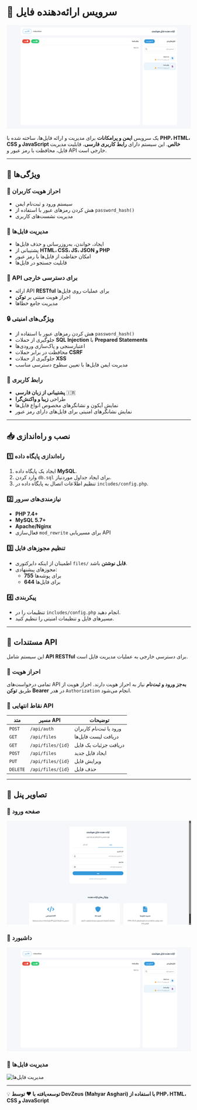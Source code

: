# 🚀 سرویس ارائه‌دهنده فایل

![پیش‌نمایش داشبورد](assets/images/dashboard.png)

یک سرویس **ایمن و پرامکانات** برای مدیریت و ارائه فایل‌ها، ساخته شده با **PHP، HTML، CSS و JavaScript خالص**. این سیستم دارای **رابط کاربری فارسی**، قابلیت مدیریت فایل، محافظت با رمز عبور و API خارجی است.

---

## 📌 ویژگی‌ها

### 🔑 احراز هویت کاربران
- سیستم ورود و ثبت‌نام ایمن
- هش کردن رمزهای عبور با استفاده از `password_hash()`
- مدیریت نشست‌های کاربری

### 📂 مدیریت فایل‌ها
- ایجاد، خواندن، به‌روزرسانی و حذف فایل‌ها
- پشتیبانی از **HTML، CSS، JS، JSON و PHP**
- امکان حفاظت از فایل‌ها با رمز عبور
- قابلیت جستجو در فایل‌ها

### 🔗 API برای دسترسی خارجی
- ارائه API **RESTful** برای عملیات روی فایل‌ها
- احراز هویت مبتنی بر **توکن**
- مدیریت جامع خطاها

### 🔒 ویژگی‌های امنیتی
- هش کردن رمزهای عبور با استفاده از `password_hash()`
- جلوگیری از حملات **SQL Injection** با **Prepared Statements**
- اعتبارسنجی و پاک‌سازی ورودی‌ها
- محافظت در برابر حملات **CSRF**
- جلوگیری از حملات **XSS**
- مدیریت ایمن فایل‌ها با تعیین سطوح دسترسی مناسب

### 🎨 رابط کاربری
- **پشتیبانی از زبان فارسی** 🇮🇷
- طراحی **زیبا و واکنش‌گرا**
- نمایش آیکون و نشانگرهای مخصوص انواع فایل‌ها
- نمایش نشانگرهای امنیتی برای فایل‌های دارای رمز عبور

---

## 📥 نصب و راه‌اندازی

### 1️⃣ راه‌اندازی پایگاه داده
1. ایجاد یک پایگاه داده **MySQL**.
2. وارد کردن `db.sql` برای ایجاد جداول موردنیاز.
3. تنظیم اطلاعات اتصال به پایگاه داده در `includes/config.php`.

### 2️⃣ نیازمندی‌های سرور
- **PHP 7.4+**
- **MySQL 5.7+**
- **Apache/Nginx**
- فعال‌سازی `mod_rewrite` برای مسیریابی API

### 3️⃣ تنظیم مجوزهای فایل
- اطمینان از اینکه دایرکتوری `files/` **قابل نوشتن** باشد.
- مجوزهای پیشنهادی:
  - **755** برای پوشه‌ها
  - **644** برای فایل‌ها

### 4️⃣ پیکربندی
- تنظیمات را در `includes/config.php` انجام دهید.
- مسیرهای فایل و تنظیمات امنیتی را تنظیم کنید.

---

## 📡 مستندات API
این سیستم شامل **API RESTful** برای دسترسی خارجی به عملیات مدیریت فایل است.

### 🔐 احراز هویت
تمامی درخواست‌های API **به‌جز ورود و ثبت‌نام** نیاز به احراز هویت دارند. احراز هویت از طریق **توکن Bearer** در هدر `Authorization` انجام می‌شود.

### 📌 نقاط انتهایی API
| متد       | مسیر API                | توضیحات                          |
|-----------|-------------------------|----------------------------------|
| `POST`    | `/api/auth`             | ورود یا ثبت‌نام کاربران         |
| `GET`     | `/api/files`            | دریافت لیست فایل‌ها             |
| `GET`     | `/api/files/{id}`       | دریافت جزئیات یک فایل           |
| `POST`    | `/api/files`            | ایجاد فایل جدید                 |
| `PUT`     | `/api/files/{id}`       | ویرایش فایل                     |
| `DELETE`  | `/api/files/{id}`       | حذف فایل                        |

---

## 📸 تصاویر پنل

### 🔹 صفحه ورود
![صفحه ورود](assets/images/login.png)

### 🔹 داشبورد
![داشبورد](assets/images/dashboard.png)

### 🔹 مدیریت فایل‌ها
![مدیریت فایل‌ها](assets/images/file_manager.png)

---

💡 **توسعه‌یافته با ❤️ توسط DevZeus (Mahyar Asghari) با استفاده از PHP، HTML، CSS و JavaScript**